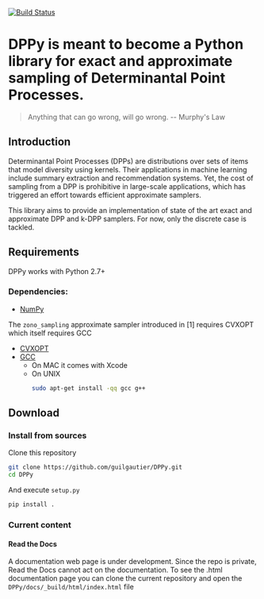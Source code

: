 [![Build Status](https://travis-ci.com/guilgautier/DPPy.svg?token=jftmsjDJSt2JLJqsgR9n&branch=master)](https://travis-ci.com/guilgautier/DPPy)

# DPPy is meant to become a Python library for exact and approximate sampling of Determinantal Point Processes.

>Anything that can go wrong, will go wrong. -- Murphy's Law

## Introduction

Determinantal Point Processes (DPPs) are distributions over sets of items that model diversity using kernels. 
Their applications in machine learning include summary extraction and recommendation systems.
Yet, the cost of sampling from a DPP is prohibitive in large-scale applications, which has triggered an effort towards efficient approximate samplers.

This library aims to provide an implementation of state of the art exact and approximate DPP and k-DPP samplers.
For now, only the discrete case is tackled.

## Requirements

DPPy works with Python 2.7+

### Dependencies:
 - [NumPy](http://www.numpy.org)

The `zono_sampling` approximate sampler introduced in [1] requires CVXOPT which itself requires GCC
 - [CVXOPT](http://cvxopt.org)
 - [GCC](http://gcc.gnu.org)
    - On MAC it comes with Xcode
    - On UNIX
        ```bash
        sudo apt-get install -qq gcc g++
        ```

## Download
### Install from sources

Clone this repository

```bash
git clone https://github.com/guilgautier/DPPy.git
cd DPPy
```

And execute `setup.py`

```bash
pip install .
```

### Current content

#### Read the Docs

A documentation web page is under development. Since the repo is private, Read the Docs cannot act on the documentation. To see the .html documentation page you can clone the current repository and open the `DPPy/docs/_build/html/index.html` file